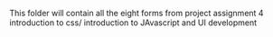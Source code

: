 This folder will contain all the eight forms from project assignment 4 introduction to css/ introduction to JAvascript and UI development
